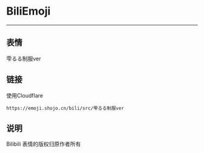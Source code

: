 # BiliEmoji
---
## 表情
雫るる制服ver
## 链接
使用Cloudflare
```
https://emoji.shojo.cn/bili/src/雫るる制服ver
```
## 说明
Bilibili 表情的版权归原作者所有
